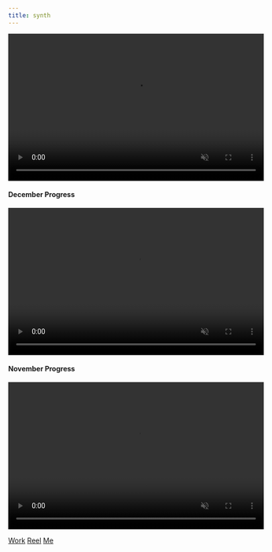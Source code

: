 ```yaml
---
title: synth
---
```


<section>
  <video controls autoplay loop muted class="image main" width="520" height="300" source src="assets/images/AI Synth DecBuild.mp4" type="video/mp4" frameborder="0" allowfullscreen></video>
	<h4>December Progress</h4>
</section>

<section>
  <video controls autoplay loop muted class="image main" width="520" height="300" source src="assets/images/AI Synth.mp4" type="video/mp4" frameborder="0" allowfullscreen></video>
	<h4>November Progress</h4>
</section>

<section>
  <video controls autoplay loop muted class="image main" width="520" height="300" source src="assets/images/Why.mp4" type="video/mp4" frameborder="0" allowfullscreen></video>
</section>

<a href="#Portfolio">Work</a> <a href="#Reel">Reel</a> <a href="#About">Me</a>
